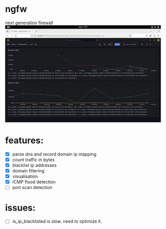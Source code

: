 # ngfw
next generation firewall
![Dashboard](./img/dashboard.png)
# features:
- [x] parse dns and record domain ip mapping
- [x] count traffic in bytes
- [x] blacklist ip addresses
- [x] domain filtering
- [x] visualisation
- [x] ICMP flood detection
- [ ] port scan detection

# issues:
- [ ] is_ip_blacklisted is slow. need to optimize it.



